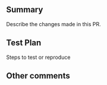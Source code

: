 ## Summary
Describe the changes made in this PR.

## Test Plan
Steps to test or reproduce

## Other comments
